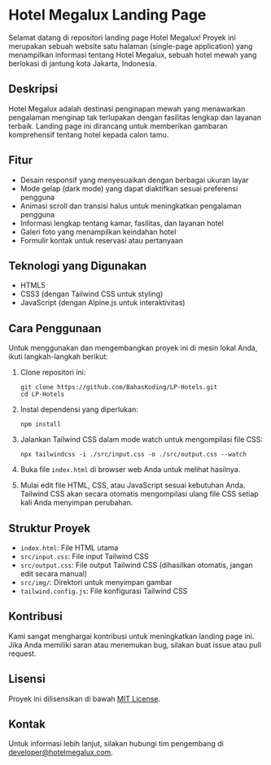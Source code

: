 # Hotel Megalux Landing Page

Selamat datang di repositori landing page Hotel Megalux! Proyek ini merupakan sebuah website satu halaman (single-page application) yang menampilkan informasi tentang Hotel Megalux, sebuah hotel mewah yang berlokasi di jantung kota Jakarta, Indonesia.

## Deskripsi

Hotel Megalux adalah destinasi penginapan mewah yang menawarkan pengalaman menginap tak terlupakan dengan fasilitas lengkap dan layanan terbaik. Landing page ini dirancang untuk memberikan gambaran komprehensif tentang hotel kepada calon tamu.

## Fitur

- Desain responsif yang menyesuaikan dengan berbagai ukuran layar
- Mode gelap (dark mode) yang dapat diaktifkan sesuai preferensi pengguna
- Animasi scroll dan transisi halus untuk meningkatkan pengalaman pengguna
- Informasi lengkap tentang kamar, fasilitas, dan layanan hotel
- Galeri foto yang menampilkan keindahan hotel
- Formulir kontak untuk reservasi atau pertanyaan

## Teknologi yang Digunakan

- HTML5
- CSS3 (dengan Tailwind CSS untuk styling)
- JavaScript (dengan Alpine.js untuk interaktivitas)

## Cara Penggunaan

Untuk menggunakan dan mengembangkan proyek ini di mesin lokal Anda, ikuti langkah-langkah berikut:

1. Clone repositori ini:
   ```
   git clone https://github.com/BahasKoding/LP-Hotels.git
   cd LP-Hotels
   ```

2. Instal dependensi yang diperlukan:
   ```
   npm install
   ```

3. Jalankan Tailwind CSS dalam mode watch untuk mengompilasi file CSS:
   ```
   npx tailwindcss -i ./src/input.css -o ./src/output.css --watch
   ```

4. Buka file `index.html` di browser web Anda untuk melihat hasilnya.

5. Mulai edit file HTML, CSS, atau JavaScript sesuai kebutuhan Anda. Tailwind CSS akan secara otomatis mengompilasi ulang file CSS setiap kali Anda menyimpan perubahan.

## Struktur Proyek

- `index.html`: File HTML utama
- `src/input.css`: File input Tailwind CSS
- `src/output.css`: File output Tailwind CSS (dihasilkan otomatis, jangan edit secara manual)
- `src/img/`: Direktori untuk menyimpan gambar
- `tailwind.config.js`: File konfigurasi Tailwind CSS

## Kontribusi

Kami sangat menghargai kontribusi untuk meningkatkan landing page ini. Jika Anda memiliki saran atau menemukan bug, silakan buat issue atau pull request.

## Lisensi

Proyek ini dilisensikan di bawah [MIT License](LICENSE).

## Kontak

Untuk informasi lebih lanjut, silakan hubungi tim pengembang di developer@hotelmegalux.com.